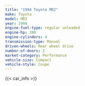 ```yaml
---
title: "1994 Toyota MR2"
make: Toyota
model: MR2
year: 1994
engine-fuel-type: regular unleaded
engine-hp: 200
engine-cylinders: 4
transmission-type: Manual
driven-wheels: Rear wheel drive
number-of-doors: 2
market-category: Performance
vehicle-size: Compact
vehicle-style: Coupe
---
```


{{< car_info >}}
